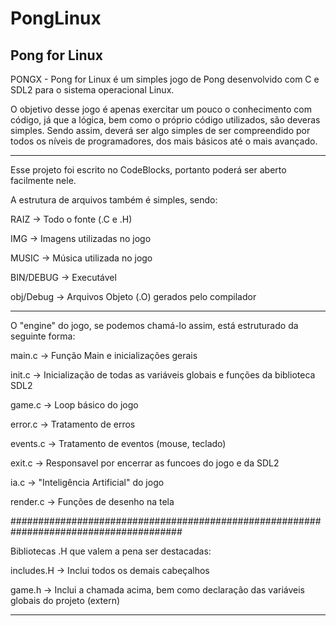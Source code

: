 # PongLinux
Pong for Linux
--------------------------------------------------------------------------------------

PONGX - Pong for Linux é um simples jogo de Pong desenvolvido com C e SDL2 para o
sistema operacional Linux.

O objetivo desse jogo é apenas exercitar um pouco o conhecimento com código, já que
a lógica, bem como o próprio código utilizados, são deveras simples. Sendo assim,
deverá ser algo simples de ser compreendido por todos os níveis de programadores, 
dos mais básicos até o mais avançado.

--------------------------------------------------------------------------------------

Esse projeto foi escrito no CodeBlocks, portanto poderá ser aberto facilmente nele.

A estrutura de arquivos também é simples, sendo:

RAIZ  -> Todo o fonte (.C e .H)

IMG   -> Imagens utilizadas no jogo

MUSIC -> Música utilizada no jogo

BIN/DEBUG -> Executável

obj/Debug -> Arquivos Objeto (.O) gerados pelo compilador

--------------------------------------------------------------------------------------

O "engine" do jogo, se podemos chamá-lo assim, está estruturado da seguinte forma:

main.c	 -> Função Main e inicializações gerais

init.c	 -> Inicialização de todas as variáveis globais e funções da biblioteca SDL2

game.c	 -> Loop básico do jogo

error.c	 -> Tratamento de erros

events.c -> Tratamento de eventos (mouse, teclado)

exit.c   -> Responsavel por encerrar as funcoes do jogo e da SDL2

ia.c	 -> "Inteligência Artificial" do jogo

render.c -> Funções de desenho na tela

#######################################################################################

Bibliotecas .H que valem a pena ser destacadas:

includes.H -> Inclui todos os demais cabeçalhos

game.h     -> Inclui a chamada acima, bem como declaração das variáveis globais do
              projeto (extern)

---------------------------------------------------------------------------------------


